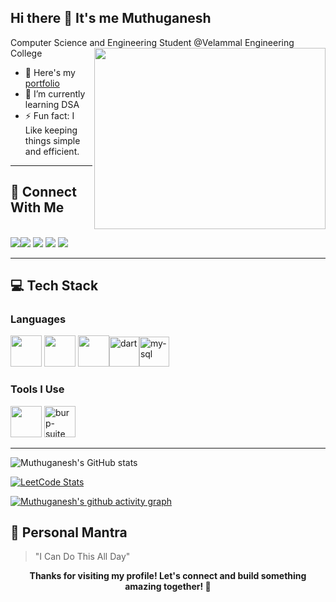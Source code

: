 ## Hi there 👋 It's me Muthuganesh

Computer Science and Engineering Student @Velammal Engineering College
<img align="right" width="370" height="290" src="https://cdn.dribbble.com/users/1059583/screenshots/4171367/coding-freak.gif">
- 🔭 Here's my [portfolio]()                                                 
- 🌱 I’m currently learning DSA
- ⚡ Fun fact: I Like keeping things simple and efficient.
  
---

## 🤝 Connect With Me
<br /> [<img src="https://img.shields.io/badge/LinkedIn-0077B5?style=for-the-badge&logo=linkedin&logoColor=white" />](https://www.linkedin.com/in/muthuganesh-s-b52780253/)[<img src="https://img.shields.io/badge/Instagram-E4405F?style=for-the-badge&logo=instagram&logoColor=white" />](https://www.instagram.com/muthuganesh13_/)  [<img src="https://img.shields.io/badge/-Hackerrank-2EC866?style=for-the-badge&logo=HackerRank&logoColor=white" />](https://www.hackerrank.com/profile/muthuganesh0013)  [<img src="https://img.shields.io/badge/Gmail-D14836?style=for-the-badge&logo=gmail&logoColor=white" />](mailto:muthuganesh0013@gmail.com) [<img src="https://img.shields.io/badge/WhatsApp-25D366?style=for-the-badge&logo=whatsapp&logoColor=white" />](https://wa.me/9087278718)

---
## 💻 Tech Stack

### Languages
<img height="50" width="50" src="https://img.icons8.com/color/48/000000/c-programming.png" /> <img height="50" width="50" src="https://img.icons8.com/color/48/000000/c-plus-plus-logo.png" /> <img height="50" width="50" src="https://img.icons8.com/color/48/000000/java-coffee-cup-logo.png" /><img width="48" height="48" src="https://img.icons8.com/color/48/dart.png" alt="dart"/><img width="48" height="48" src="https://img.icons8.com/color/48/my-sql.png" alt="my-sql"/>

### Tools I Use
<img height="50" width="50" src="https://img.icons8.com/color/48/000000/visual-studio-code-2019.png"/> <img width="50" height="50" src="https://img.icons8.com/ios-filled/50/burp-suite.png" alt="burp-suite"/>

---

![Muthuganesh's GitHub stats](https://github-readme-stats.vercel.app/api?username=MUTHUGANESH13&theme=default&show_icons=true&hide_border=true&count_private=true)

[![LeetCode Stats](https://leetcard.jacoblin.cool/MUTHUGANESH13?theme=light&font=Timmana&ext=heatmap)](https://leetcode.com/u/MUTHUGANESH13/)

[![Muthuganesh's github activity graph](https://github-readme-activity-graph.vercel.app/graph?username=MUTHUGANESH13&bg_color=121212&color=fdfcfc&line=17d324&point=f7f7f7&area=true&hide_border=true)](https://github.com/MUTHUGANESH13)


## 📌 Personal Mantra

> "I Can Do This All Day"


<div align="center">
    <b>Thanks for visiting my profile! Let's connect and build something amazing together! 🚀</b>
</div>
